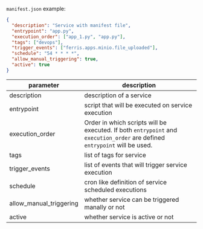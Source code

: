 `manifest.json` example:

```json
{
  "description": "Service with manifest file",
  "entrypoint": "app.py",
  "execution_order": ["app_1.py", "app.py"],
  "tags": ["devops"],
  "trigger_events": ["ferris.apps.minio.file_uploaded"],
  "schedule": "54 * * * *",
  "allow_manual_triggering": true,
  "active": true
}
```


| parameter       | description                                                                                                                |
|-----------------|----------------------------------------------------------------------------------------------------------------------------|
| description     | description of a service                                                                                                   |
| entrypoint      | script that will be executed on service execution                                                                          |                                                                         |
| execution_order | Order in which scripts will be executed. If both `entrypoint` and `execution_order` are defined `entrypoint` will be used. 
|tags| list of tags for service                                                                                                   |
|trigger_events| list of events that will trigger service execution                                                                         |
|schedule| cron like definition of service scheduled executions                                                                       |
|allow_manual_triggering|whether service can be triggered manally or not|
|active| whether service is active or not|
